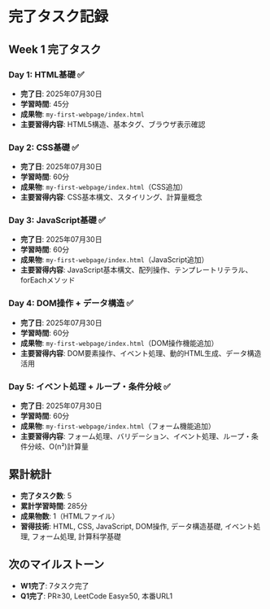 # 完了タスク記録

## Week 1 完了タスク

### Day 1: HTML基礎 ✅
- **完了日**: 2025年07月30日
- **学習時間**: 45分
- **成果物**: `my-first-webpage/index.html`
- **主要習得内容**: HTML5構造、基本タグ、ブラウザ表示確認

### Day 2: CSS基礎 ✅
- **完了日**: 2025年07月30日
- **学習時間**: 60分
- **成果物**: `my-first-webpage/index.html`（CSS追加）
- **主要習得内容**: CSS基本構文、スタイリング、計算量概念

### Day 3: JavaScript基礎 ✅
- **完了日**: 2025年07月30日
- **学習時間**: 60分
- **成果物**: `my-first-webpage/index.html`（JavaScript追加）
- **主要習得内容**: JavaScript基本構文、配列操作、テンプレートリテラル、forEachメソッド

### Day 4: DOM操作 + データ構造 ✅
- **完了日**: 2025年07月30日
- **学習時間**: 60分
- **成果物**: `my-first-webpage/index.html`（DOM操作機能追加）
- **主要習得内容**: DOM要素操作、イベント処理、動的HTML生成、データ構造活用

### Day 5: イベント処理 + ループ・条件分岐 ✅
- **完了日**: 2025年07月30日
- **学習時間**: 60分
- **成果物**: `my-first-webpage/index.html`（フォーム機能追加）
- **主要習得内容**: フォーム処理、バリデーション、イベント処理、ループ・条件分岐、O(n²)計算量

## 累計統計
- **完了タスク数**: 5
- **累計学習時間**: 285分
- **成果物数**: 1（HTMLファイル）
- **習得技術**: HTML, CSS, JavaScript, DOM操作, データ構造基礎, イベント処理, フォーム処理, 計算科学基礎

## 次のマイルストーン
- **W1完了**: 7タスク完了
- **Q1完了**: PR≥30, LeetCode Easy≥50, 本番URL1 
